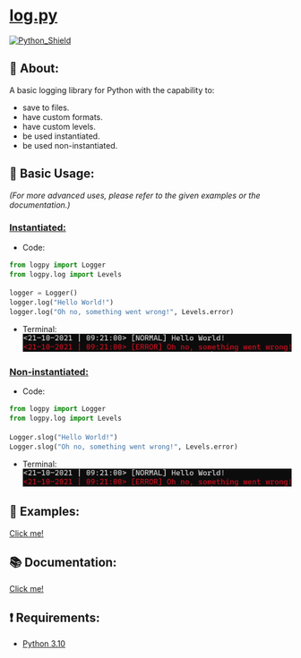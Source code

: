 # <b><u>log.py</u></b>
[![Python_Shield](https://img.shields.io/badge/Python_3.10-white?style=for-the-badge&logo=python)](https://www.python.org/downloads/release/python-3100/)

## <b>📖 About:</b>
A basic logging library for Python with the capability to:
- save to files.
- have custom formats.
- have custom levels.
- be used instantiated.
- be used non-instantiated.

## <b>📝 Basic Usage:</b>
<i>(For more advanced uses, please refer to the given examples or the documentation.)</i>
### <u>Instantiated:</u>
- Code:
```python
from logpy import Logger
from logpy.log import Levels

logger = Logger()
logger.log("Hello World!")
logger.log("Oh no, something went wrong!", Levels.error)
```

- Terminal:\
![img.png](images/terminal_result.png)

### <u>Non-instantiated:</u>
- Code:
```python
from logpy import Logger
from logpy.log import Levels

Logger.slog("Hello World!")
Logger.slog("Oh no, something went wrong!", Levels.error)
```

- Terminal:\
![img.png](images/terminal_result.png)

## <b>🔧 Examples:</b>
[Click me!](https://github.com/SebastiaanBij/log.py/tree/main/examples)

## <b>📚 Documentation:</b>
[Click me!](https://sebastiaanbij.github.io/log.py/)

## <b>❗ Requirements:</b>
- [Python 3.10](https://www.python.org/downloads/release/python-3100/)
